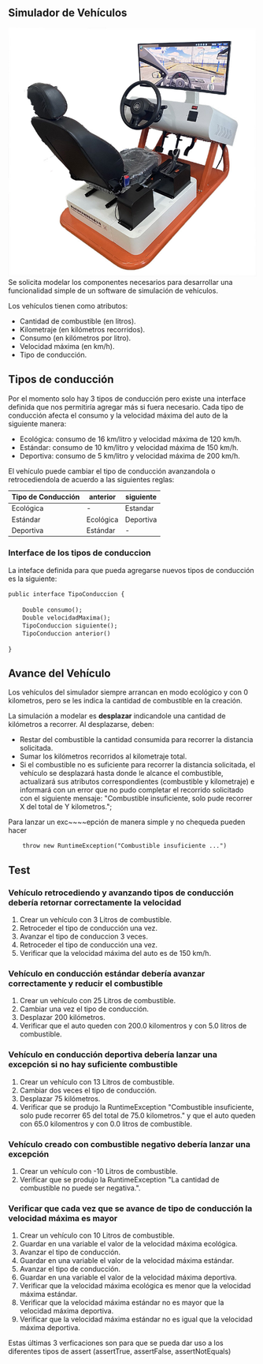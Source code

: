 ## Simulador de Vehículos

![Simulador](./img/simulador.jpg)
Se solicita modelar los componentes necesarios para desarrollar una funcionalidad simple de un software de simulación de vehículos.

Los vehículos tienen como atributos:

- Cantidad de combustible (en litros).
- Kilometraje (en kilómetros recorridos).
- Consumo (en kilómetros por litro).
- Velocidad máxima (en km/h).
- Tipo de conducción.

## Tipos de conducción

Por el momento solo hay 3 tipos de conducción pero existe una interface definida que nos permitiría agregar más si fuera necesario. Cada tipo de conducción afecta el consumo y la velocidad máxima del auto de la siguiente manera:

- Ecológica: consumo de 16 km/litro y velocidad máxima de 120 km/h.
- Estándar: consumo de 10 km/litro y velocidad máxima de 150 km/h.
- Deportiva: consumo de 5 km/litro y velocidad máxima de 200 km/h.

El vehículo puede cambiar el tipo de conducción avanzandola o retrocediendola de acuerdo a las siguientes reglas:

| Tipo de Conducción | anterior  | siguiente |
| ------------------ | --------- | --------- |
| Ecológica          | -         | Estandar  |
| Estándar           | Ecológica | Deportiva |
| Deportiva          | Estándar  | -         |

### Interface de los tipos de conduccion

La inteface definida para que pueda agregarse nuevos tipos de conducción es la siguiente:

```
public interface TipoConduccion {

    Double consumo();
    Double velocidadMaxima();
    TipoConduccion siguiente();
    TipoConduccion anterior()

}
```

## Avance del Vehículo

Los vehículos del simulador siempre arrancan en modo ecológico y con 0 kilometros, pero se les indica la cantidad de combustible en la creación.

La simulación a modelar es **desplazar** indicandole una cantidad de kilómetros a recorrer. Al desplazarse, deben:

- Restar del combustible la cantidad consumida para recorrer la distancia solicitada.
- Sumar los kilómetros recorridos al kilometraje total.
- Si el combustible no es suficiente para recorrer la distancia solicitada, el vehículo se desplazará hasta donde le alcance el combustible, actualizará sus atributos correspondientes (combustible y kilometraje) e informará con un error que no pudo completar el recorrido solicitado con el siguiente mensaje: "Combustible insuficiente, solo pude recorrer X del total de Y kilometros.";

Para lanzar un exc~~~~epción de manera simple y no chequeda pueden hacer

```
    throw new RuntimeException("Combustible insuficiente ...")
```

## Test

### Vehículo retrocediendo y avanzando tipos de conducción debería retornar correctamente la velocidad

1. Crear un vehículo con 3 Litros de combustible.
2. Retroceder el tipo de conducción una vez.
3. Avanzar el tipo de conduccion 3 veces.
4. Retroceder el tipo de conducción una vez.
5. Verificar que la velocidad máxima del auto es de 150 km/h.

### Vehículo en conducción estándar debería avanzar correctamente y reducir el combustible

1. Crear un vehículo con 25 Litros de combustible.
2. Cambiar una vez el tipo de conducción.
3. Desplazar 200 kilómetros.
4. Verificar que el auto queden con 200.0 kilomentros y con 5.0 litros de combustible.

### Vehículo en conducción deportiva debería lanzar una excepción si no hay suficiente combustible

1. Crear un vehículo con 13 Litros de combustible.
2. Cambiar dos veces el tipo de conducción.
3. Desplazar 75 kilómetros.
4. Verificar que se produjo la RuntimeException "Combustible insuficiente, solo pude recorrer 65 del total de 75.0 kilometros." y que el auto queden con 65.0 kilomentros y con 0.0 litros de combustible.

### Vehículo creado con combustible negativo debería lanzar una excepción

1. Crear un vehículo con -10 Litros de combustible.
2. Verificar que se produjo la RuntimeException "La cantidad de combustible no puede ser negativa.".

### Verificar que cada vez que se avance de tipo de conducción la velocidad máxima es mayor

1. Crear un vehículo con 10 Litros de combustible.
2. Guardar en una variable el valor de la velocidad máxima ecológica.
3. Avanzar el tipo de conducción.
4. Guardar en una variable el valor de la velocidad máxima estándar.
5. Avanzar el tipo de conducción.
6. Guardar en una variable el valor de la velocidad máxima deportiva.
7. Verificar que la velocidad máxima ecológica es menor que la velocidad máxima estándar.
8. Verificar que la velocidad máxima estándar no es mayor que la velocidad máxima deportiva.
9. Verificar que la velocidad máxima estándar no es igual que la velocidad máxima deportiva.

Estas últimas 3 verficaciones son para que se pueda dar uso a los diferentes tipos de assert (assertTrue, assertFalse, assertNotEquals)